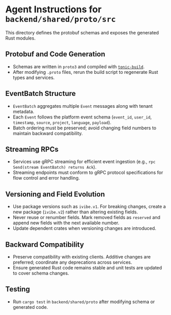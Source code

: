 # Agent Instructions for `backend/shared/proto/src`

This directory defines the protobuf schemas and exposes the generated Rust modules.

## Protobuf and Code Generation
- Schemas are written in `proto3` and compiled with [`tonic-build`](https://docs.rs/tonic-build/latest/tonic_build/).
- After modifying `.proto` files, rerun the build script to regenerate Rust types and services.

## EventBatch Structure
- `EventBatch` aggregates multiple `Event` messages along with tenant metadata.
- Each `Event` follows the platform event schema (`event_id`, `user_id`, `timestamp`, `source`, `project`, `language`, `payload`).
- Batch ordering must be preserved; avoid changing field numbers to maintain backward compatibility.

## Streaming RPCs
- Services use gRPC streaming for efficient event ingestion (e.g., `rpc Send(stream EventBatch) returns Ack`).
- Streaming endpoints must conform to gRPC protocol specifications for flow control and error handling.

## Versioning and Field Evolution
- Use package versions such as `ivibe.v1`. For breaking changes, create a new package (`ivibe.v2`) rather than altering existing fields.
- Never reuse or renumber fields. Mark removed fields as `reserved` and append new fields with the next available number.
- Update dependent crates when versioning changes are introduced.

## Backward Compatibility
- Preserve compatibility with existing clients. Additive changes are preferred; coordinate any deprecations across services.
- Ensure generated Rust code remains stable and unit tests are updated to cover schema changes.

## Testing
- Run `cargo test` in `backend/shared/proto` after modifying schema or generated code.
